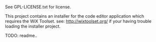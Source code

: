 See GPL-LICENSE.txt for license.

This project contains an installer for the code editor application which requires 
the WiX Toolset.  see: http://wixtoolset.org/ if your having trouble loading 
the installer project.

TODO: readme..